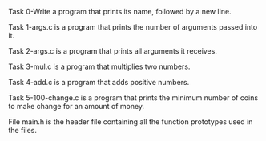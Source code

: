 Task 0-Write a program that prints its name, followed by a new line.

Task 1-args.c is a program that prints the number of arguments passed into it.

Task 2-args.c is a program that prints all arguments it receives.

Task 3-mul.c is a program that multiplies two numbers.

Task 4-add.c is a program that adds positive numbers.

Task 5-100-change.c is a program that prints the minimum number of coins to make change for an amount of money.

File main.h is the header file containing all the function prototypes used in the files.

